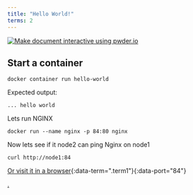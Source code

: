 ```yaml
---
title: "Hello World!"
terms: 2
---
```


[![Make document interactive using pwder.io](https://img.shields.io/badge/make%20doc%20interactive-with%20pwder.io-orange.svg)](http://pwder.io/?doc=https://github.com/jonocodes/pwder/blob/develop/examples/hello.md)

## Start a container

```.term1
docker container run hello-world
```

Expected output:
```
... hello world
```

Lets run NGINX
```.term1
docker run --name nginx -p 84:80 nginx
```

Now lets see if it node2 can ping Nginx on node1
```.term2
curl http://node1:84
```

[Or visit it in a browser](/){:data-term=".term1"}{:data-port="84"}

[.](http://localhost:4567/?doc=https://github.com/jonocodes/pwder/blob/develop/examples/hello.md)
